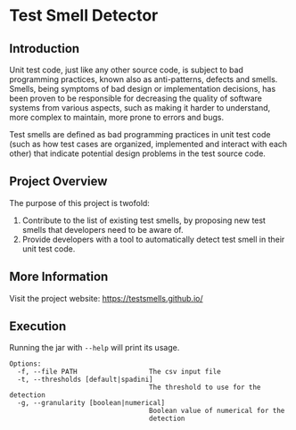 # Test Smell Detector

## Introduction

Unit test code, just like any other source code, is subject to bad programming practices, known also as anti-patterns, defects and smells. Smells, being symptoms of bad design or implementation decisions, has been proven to be responsible for decreasing the quality of software systems from various aspects, such as making it harder to understand, more complex to maintain, more prone to errors and bugs.

Test smells are defined as bad programming practices in unit test code (such as how test cases are organized, implemented and interact with each other) that indicate potential design problems in the test source code.

## Project Overview

The purpose of this project is twofold:

1. Contribute to the list of existing test smells, by proposing new test smells that developers need to be aware of.
2. Provide developers with a tool to automatically detect test smell in their unit test code. 

## More Information

Visit the project website: https://testsmells.github.io/

## Execution

Running the jar with `--help` will print its usage.

```
Options:
  -f, --file PATH                  The csv input file
  -t, --thresholds [default|spadini]
                                   The threshold to use for the detection
  -g, --granularity [boolean|numerical]
                                   Boolean value of numerical for the
                                   detection
```